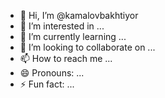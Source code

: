 - 👋 Hi, I’m @kamalovbakhtiyor
- 👀 I’m interested in ...
- 🌱 I’m currently learning ...
- 💞️ I’m looking to collaborate on ...
- 📫 How to reach me ...
- 😄 Pronouns: ...
- ⚡ Fun fact: ...

<!---
kamalovbakhtiyor/kamalovbakhtiyor is a ✨ special ✨ repository because its `README.md` (this file) appears on your GitHub profile.
You can click the Preview link to take a look at your changes.
--->
